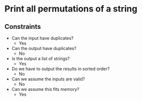 # Print all permutations of a string

## Constraints
* Can the input have duplicates?
  * Yes
* Can the output have duplicates?
  * No
* Is the output a list of strings?
  * Yes
* Do we have to output the results in sorted order?
  * No
* Can we assume the inputs are valid?
  * No
* Can we assume this fits memory?
  * Yes
